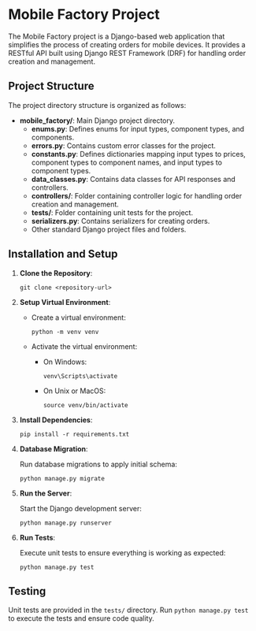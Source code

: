 # Mobile Factory Project

The Mobile Factory project is a Django-based web application that simplifies the process of creating orders for mobile devices. It provides a RESTful API built using Django REST Framework (DRF) for handling order creation and management.

## Project Structure

The project directory structure is organized as follows:

- **mobile_factory/**: Main Django project directory.
  - **enums.py**: Defines enums for input types, component types, and components.
  - **errors.py**: Contains custom error classes for the project.
  - **constants.py**: Defines dictionaries mapping input types to prices, component types to component names, and input types to component types.
  - **data_classes.py**: Contains data classes for API responses and controllers.
  - **controllers/**: Folder containing controller logic for handling order creation and management.
  - **tests/**: Folder containing unit tests for the project.
  - **serializers.py**: Contains serializers for creating orders.
  - Other standard Django project files and folders.

## Installation and Setup

1. **Clone the Repository**:

    ```
    git clone <repository-url>
    ```

2. **Setup Virtual Environment**:

    - Create a virtual environment:
    
        ```
        python -m venv venv
        ```

    - Activate the virtual environment:
    
        - On Windows:
        
            ```
            venv\Scripts\activate
            ```

        - On Unix or MacOS:
        
            ```
            source venv/bin/activate
            ```

3. **Install Dependencies**:

    ```
    pip install -r requirements.txt
    ```

4. **Database Migration**:

    Run database migrations to apply initial schema:

    ```
    python manage.py migrate
    ```

5. **Run the Server**:

    Start the Django development server:

    ```
    python manage.py runserver
    ```

6. **Run Tests**:

    Execute unit tests to ensure everything is working as expected:

    ```
    python manage.py test
    ```


## Testing

Unit tests are provided in the `tests/` directory. Run `python manage.py test` to execute the tests and ensure code quality.
